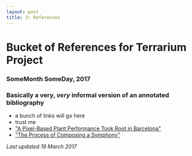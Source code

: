 ```yaml
---
layout: post
title: 3: References
---
```


# Bucket of References for Terrarium Project

### SomeMonth SomeDay, 2017

### Basically a very, _very_ informal version of an annotated bibliography

- a bunch of links will go here
- trust me
- ["A Pixel-Based Plant Performance Took Root in Barcelona"](https://creators.vice.com/en_us/article/a-pixel-based-plant-performance-took-root-in-barcelona)
- ["The Process of Composing a Symphony"](https://www.artofcomposing.com/09-process-of-composing)

_Last updated 19 March 2017_

